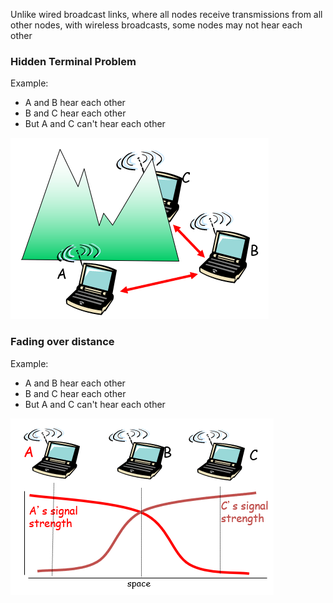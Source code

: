 Unlike wired broadcast links, where all nodes receive transmissions from all other nodes, with wireless broadcasts, some nodes may not hear each other

### Hidden Terminal Problem

Example:
- A and B hear each other
- B and C hear each other
- But A and C can't hear each other

![Hidden terminal example](hidden-terminal.png)

### Fading over distance

Example:
- A and B hear each other
- B and C hear each other
- But A and C can't hear each other

![](wifi-broadcast-strength-fade.png)
